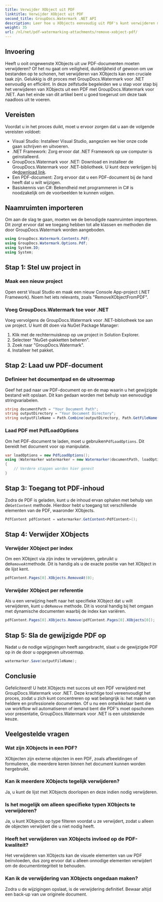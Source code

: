 ```yaml
---
title: Verwijder XObject uit PDF
linktitle: Verwijder XObject uit PDF
second_title: GroupDocs.Watermark .NET API
description: Leer hoe u XObjects eenvoudig uit PDF's kunt verwijderen met GroupDocs.Watermark voor .NET met onze uitgebreide, stapsgewijze zelfstudie.
weight: 35
url: /nl/net/pdf-watermarking-attachments/remove-xobject-pdf/
---
```

## Invoering
Heeft u ooit ongewenste XObjects uit uw PDF-documenten moeten verwijderen? Of het nu gaat om veiligheid, duidelijkheid of gewoon om uw bestanden op te schonen, het verwijderen van XObjects kan een cruciale taak zijn. Gelukkig is dit proces met GroupDocs.Watermark voor .NET eenvoudig en efficiënt. In deze zelfstudie begeleiden we u stap voor stap bij het verwijderen van XObjects uit een PDF met GroupDocs.Watermark voor .NET. Aan het einde van dit artikel bent u goed toegerust om deze taak naadloos uit te voeren.
## Vereisten
Voordat u in het proces duikt, moet u ervoor zorgen dat u aan de volgende vereisten voldoet:
- Visual Studio: Installeer Visual Studio, aangezien we hier onze code gaan schrijven en uitvoeren.
- .NET Framework: Zorg ervoor dat .NET Framework op uw computer is geïnstalleerd.
-  GroupDocs.Watermark voor .NET: Download en installeer de GroupDocs.Watermark voor .NET-bibliotheek. U kunt deze verkrijgen bij de[download link](https://releases.groupdocs.com/Watermark/net/).
- Een PDF-document: Zorg ervoor dat u een PDF-document bij de hand heeft dat u wilt wijzigen.
- Basiskennis van C#: Bekendheid met programmeren in C# is noodzakelijk om de voorbeelden te kunnen volgen.
## Naamruimten importeren
Om aan de slag te gaan, moeten we de benodigde naamruimten importeren. Dit zorgt ervoor dat we toegang hebben tot alle klassen en methoden die door GroupDocs.Watermark worden aangeboden.
```csharp
using GroupDocs.Watermark.Contents.Pdf;
using GroupDocs.Watermark.Options.Pdf;
using System.IO;
using System;
```
## Stap 1: Stel uw project in
### Maak een nieuw project
Open eerst Visual Studio en maak een nieuw Console App-project (.NET Framework). Noem het iets relevants, zoals "RemoveXObjectFromPDF".
### Voeg GroupDocs.Watermark toe voor .NET
Voeg vervolgens de GroupDocs.Watermark voor .NET-bibliotheek toe aan uw project. U kunt dit doen via NuGet Package Manager:
1. Klik met de rechtermuisknop op uw project in Solution Explorer.
2. Selecteer "NuGet-pakketten beheren".
3. Zoek naar "GroupDocs.Watermark".
4. Installeer het pakket.
## Stap 2: Laad uw PDF-document
### Definieer het documentpad en de uitvoermap
Geef het pad naar uw PDF-document op en de map waarin u het gewijzigde bestand wilt opslaan. Dit kan gedaan worden met behulp van eenvoudige stringvariabelen.
```csharp
string documentPath = "Your Document Path";
string outputDirectory = "Your Document Directory";
string outputFileName = Path.Combine(outputDirectory, Path.GetFileName(documentPath));
```
### Laad PDF met PdfLoadOptions
 Om het PDF-document te laden, moet u gebruiken`PdfLoadOptions`. Dit bereidt het document voor op manipulatie.
```csharp
var loadOptions = new PdfLoadOptions();
using (Watermarker watermarker = new Watermarker(documentPath, loadOptions))
{
    // Verdere stappen worden hier genest
}
```
## Stap 3: Toegang tot PDF-inhoud
 Zodra de PDF is geladen, kunt u de inhoud ervan ophalen met behulp van de`GetContent` methode. Hierdoor hebt u toegang tot verschillende elementen van de PDF, waaronder XObjects.
```csharp
PdfContent pdfContent = watermarker.GetContent<PdfContent>();
```
## Stap 4: Verwijder XObjects
### Verwijder XObject per index
 Om een XObject via zijn index te verwijderen, gebruikt u de`RemoveAt`methode. Dit is handig als u de exacte positie van het XObject in de lijst kent.
```csharp
pdfContent.Pages[0].XObjects.RemoveAt(0);
```
### Verwijder XObject per referentie
 Als u een verwijzing heeft naar het specifieke XObject dat u wilt verwijderen, kunt u de`Remove` methode. Dit is vooral handig bij het omgaan met dynamische documenten waarbij de index kan variëren.
```csharp
pdfContent.Pages[0].XObjects.Remove(pdfContent.Pages[0].XObjects[0]);
```
## Stap 5: Sla de gewijzigde PDF op
Nadat u de nodige wijzigingen heeft aangebracht, slaat u de gewijzigde PDF op in de door u opgegeven uitvoermap.
```csharp
watermarker.Save(outputFileName);
```
## Conclusie
Gefeliciteerd! U hebt XObjects met succes uit een PDF verwijderd met GroupDocs.Watermark voor .NET. Deze krachtige tool vereenvoudigt het proces, zodat u zich kunt concentreren op wat belangrijk is: het maken van heldere en professionele documenten. Of u nu een ontwikkelaar bent die uw workflow wil automatiseren of iemand bent die PDF's moet opschonen voor presentatie, GroupDocs.Watermark voor .NET is een uitstekende keuze.
## Veelgestelde vragen
### Wat zijn XObjects in een PDF?
XObjecten zijn externe objecten in een PDF, zoals afbeeldingen of formulieren, die meerdere keren binnen het document kunnen worden hergebruikt.
### Kan ik meerdere XObjects tegelijk verwijderen?
Ja, u kunt de lijst met XObjects doorlopen en deze indien nodig verwijderen.
### Is het mogelijk om alleen specifieke typen XObjects te verwijderen?
Ja, u kunt XObjects op type filteren voordat u ze verwijdert, zodat u alleen de objecten verwijdert die u niet nodig heeft.
### Heeft het verwijderen van XObjects invloed op de PDF-kwaliteit?
Het verwijderen van XObjects kan de visuele elementen van uw PDF beïnvloeden, dus zorg ervoor dat u alleen onnodige elementen verwijdert om de documentintegriteit te behouden.
### Kan ik de verwijdering van XObjects ongedaan maken?
Zodra u de wijzigingen opslaat, is de verwijdering definitief. Bewaar altijd een back-up van uw originele document.